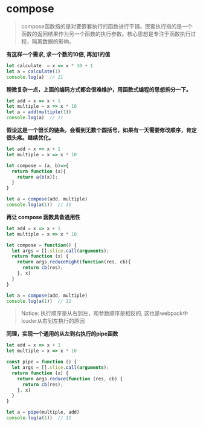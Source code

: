 # compose

> compose函数指的是对要嵌套执行的函数进行平铺，嵌套执行指的是一个函数的返回结果作为另一个函数的执行参数。核心思想是专注于函数执行过程，隔离数据的影响。

**有这样一个需求, 求一个数的10倍, 再加1的值**

```javascript
let calculate  = x => x * 10 + 1
let a = calculate(1)
console.log(a)  // 11
```

**稍微复杂一点，上面的编码方式都会很难维护，用函数式编程的思想拆分一下。**
```javascript
let add = x => x + 1
let multiple = x => x * 10
let a = add(multiple(1))
console.log(a)  // 11
```

**假设这是一个很长的链条，会看到无数个圆括号，如果有一天需要修改顺序，肯定很头疼。继续优化。**
```javascript
let add = x => x + 1
let multiple = x => x * 10

let compose = (a, b)=>{
  return function (x){
    return a(b(x));
  }
}

let a = compose(add, multiple)
console.log(a(1))  // 11
```

**再让 compose 函数具备通用性**
```javascript
let add = x => x + 1
let multiple = x => x * 10

let compose = function() {
  let args = [].slice.call(arguments);
  return function (x) {
    return args.reduceRight(function(res, cb){
      return cb(res);
    }, x)
  }
}

let a = compose(add, multiple)
console.log(a(1))  // 11
```

> Notice: 执行顺序是从右到左，和参数顺序是相反的, 这也是webpack中loader从右到左执行的原因

**同理，实现一个通用的从左到右执行的pipe函数**
```javascript
let add = x => x + 1
let multiple = x => x * 10

const pipe = function () {
  let args = [].slice.call(arguments);
  return function (x) {
    return args.reduce(function (res, cb) {
      return cb(res);
    }, x)
  }
}

let a = pipe(multiple, add)
console.log(a(1))  // 11
```